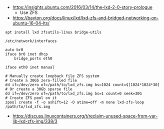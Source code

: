 * https://insights.ubuntu.com/2016/03/14/the-lxd-2-0-story-prologue
     * Use ZFS
* https://bayton.org/docs/linux/lxd/lxd-zfs-and-bridged-networking-on-ubuntu-16-04-lts/

```shell
apt install lxd zfsutils-linux bridge-utils
```

`/etc/network/interfaces`
```
auto br0
iface br0 inet dhcp
	bridge_ports eth0

iface eth0 inet manual
```

```shell
# Manually create loopback file ZFS system
# Create a 30Gb zero-filled file	
dd if=/dev/zero of=/path/to/lxd_zfs.img bs=1024 count=$[1024*1024*30]
# Or create a 30Gb sparse file
dd if=/dev/zero of=/path/to/lxd_zfs.img bs=1 count=0 seek=30G
# Create ZFS pool on it
zpool create -f -o ashift=12 -O atime=off -m none lxd-zfs-loop /path/to/lxd_zfs.img
```
* https://discuss.linuxcontainers.org/t/reclaim-unused-space-from-var-lib-lxd-zfs-img/338/3
